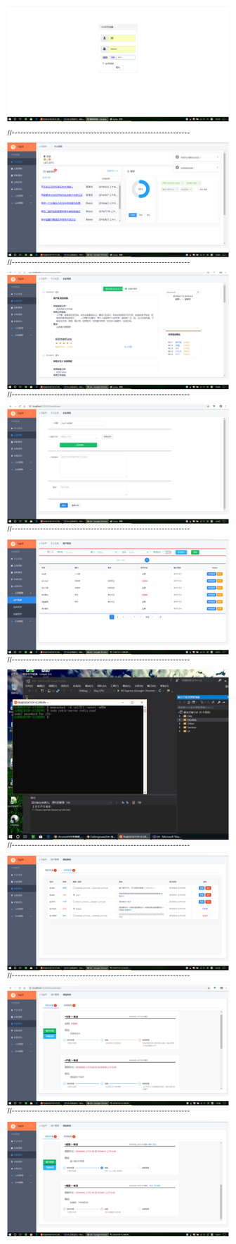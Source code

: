  ![image](https://github.com/Liufengxuan/OA/raw/master/image/1.png)
 
 
 //---------------------------------------------------------------
 
  ![image](https://github.com/Liufengxuan/OA/raw/master/image/2.png)
   //---------------------------------------------------------------
 
  ![image](https://github.com/Liufengxuan/OA/raw/master/image/3.png)
 //---------------------------------------------------------------
 
  ![image](https://github.com/Liufengxuan/OA/raw/master/image/4.png)
   //---------------------------------------------------------------
 
  ![image](https://github.com/Liufengxuan/OA/raw/master/image/5.png)
   //---------------------------------------------------------------
 
  ![image](https://github.com/Liufengxuan/OA/raw/master/image/9.png)
   //---------------------------------------------------------------
 
  ![image](https://github.com/Liufengxuan/OA/raw/master/image/6.png)
   //---------------------------------------------------------------
 
  ![image](https://github.com/Liufengxuan/OA/raw/master/image/7.png)
   //---------------------------------------------------------------
 
  ![image](https://github.com/Liufengxuan/OA/raw/master/image/8.png)
